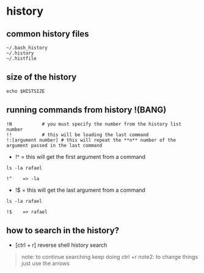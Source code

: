 # history

## common history files
```
~/.bash_history
~/.history
~/.histfile
```

## size of the history
```
echo $HISTSIZE

```

## running commands from history !(BANG)
```
!N           # you must specify the number from the history list number
!!           # this will be loading the last command
!:[argument number] # this will repeat the **n** number of the argument passed in the last command

```

* !^ = this will get the first argument from a command
```
ls -la rafael

!^    => -la
```

* !$ = this will get the last argument from a command
```
ls -la rafael

!$    => rafael
```

## how to search in the history?

* [ctrl + r] reverse shell history search
> note: to continue searching keep doing ctrl +r
> note2: to change things just use the arrows